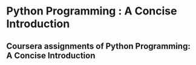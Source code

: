 # Python Programming : A Concise Introduction
## Coursera assignments of Python Programming: A Concise Introduction

